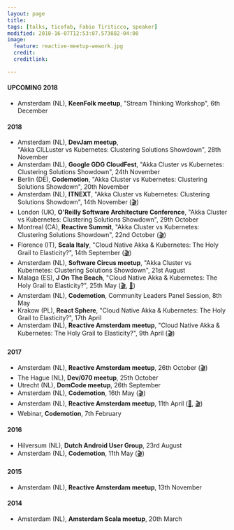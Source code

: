 ```yaml
---
layout: page
title:
tags: [talks, ticofab, Fabio Tiriticco, speaker]
modified: 2018-16-07T12:53:07.573882-04:00
image:
  feature: reactive-meetup-wework.jpg
  credit:
  creditlink:

---
```


#### UPCOMING 2018
 
* Amsterdam (NL), **KeenFolk meetup**, "Stream Thinking Workshop", 6th December

#### 2018

* Amsterdam (NL), **DevJam meetup**,<br>"Akka ClLLuster vs Kubernetes: Clustering Solutions Showdown", 28th November
* Amsterdam (NL), **Google GDG CloudFest**,  "Akka Cluster vs Kubernetes: Clustering Solutions Showdown", 24th November
* Berlin (DE), **Codemotion**,  "Akka Cluster vs Kubernetes: Clustering Solutions Showdown", 20th November
* Amsterdam (NL), **ITNEXT**,  "Akka Cluster vs Kubernetes: Clustering Solutions Showdown", 14th November  ([🎬](https://www.youtube.com/watch?v=v2j2SyVhzTY&t=1s))
* London (UK), **O'Reilly Software Architecture Conference**,  "Akka Cluster vs Kubernetes: Clustering Solutions Showdown", 29th October
* Montreal (CA), **Reactive Summit**,  "Akka Cluster vs Kubernetes: Clustering Solutions Showdown", 22nd October ([🎬](https://t.co/f0b2mG6SeY))
* Florence (IT), **Scala Italy**,  "Cloud Native Akka & Kubernetes: The Holy Grail to Elasticity?", 14th September ([🎬](https://vimeo.com/294735363))
* Amsterdam (NL), **Software Circus meetup**,  "Akka Cluster vs Kubernetes: Clustering Solutions Showdown", 21st August
* Malaga (ES), **J On The Beach**,  "Cloud Native Akka & Kubernetes: The Holy Grail to Elasticity?", 25th May ([🎬](https://youtu.be/OOXRgd5yUQo), [🎤](https://youtu.be/pZgrAnORNAU))
* Amsterdam (NL), **Codemotion**,  Community Leaders Panel Session, 8th May
* Krakow (PL), **React Sphere**,  "Cloud Native Akka & Kubernetes: The Holy Grail to Elasticity?", 17th April
* Amsterdam (NL), **Reactive Amsterdam meetup**,  "Cloud Native Akka & Kubernetes: The Holy Grail to Elasticity?", 9th April ([🎬](https://youtu.be/M8P3MFmMDk4))

#### 2017

* Amsterdam (NL), **Reactive Amsterdam meetup**, 26th October ([🎬](https://youtu.be/J1mkMYIO9gg))
* The Hague (NL), **Dev/070 meetup**, 25th October
* Utrecht (NL), **DomCode meetup**, 26th September
* Amsterdam (NL), **Codemotion**, 16th May ([🎬](https://youtu.be/zgKoAfhCHVE))
* Amsterdam (NL), **Reactive Amsterdam meetup**, 11th April ([🎤](https://youtu.be/eKkeHHTSETw), [🎬](https://youtu.be/MQGXrrhGUTw))
* Webinar, **Codemotion**, 7th February

#### 2016

* Hilversum (NL), **Dutch Android User Group**, 23rd August
* Amsterdam (NL), **Codemotion**, 11th May ([🎬](https://youtu.be/QGYzrEZEW_k))

#### 2015

* Amsterdam (NL), **Reactive Amsterdam meetup**, 13th November

#### 2014

* Amsterdam (NL), **Amsterdam Scala meetup**, 20th March



